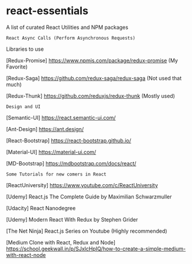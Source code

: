 # react-essentials
A list of curated React Utilities and NPM packages

```
React Async Calls (Perform Asynchronous Requests)  
```
Libraries to use 

[Redux-Promise] https://www.npmjs.com/package/redux-promise         (My Favorite) 

[Redux-Saga] https://github.com/redux-saga/redux-saga               (Not used that much) 

[Redux-Thunk] https://github.com/reduxjs/redux-thunk                (Mostly used) 

```
Design and UI
```
[Semantic-UI] https://react.semantic-ui.com/    

[Ant-Design] https://ant.design/

[React-Bootstrap] https://react-bootstrap.github.io/

[Material-UI] https://material-ui.com/

[MD-Bootstrap] https://mdbootstrap.com/docs/react/  

```
Some Tutorials for new comers in React 
```
[ReactUniversity] https://www.youtube.com/c/ReactUniversity

[Udemy] React.js The Complete Guide by Maximilian Schwarzmuller 

[Udacity] React Nanodegree 

[Udemy] Modern React With Redux by Stephen Grider 

[The Net Ninja] React.js Series on Youtube (Highly recommended)

[Medium Clone with React, Redux and Node] https://school.geekwall.in/p/SJxlcHpIQ/how-to-create-a-simple-medium-with-react-node
